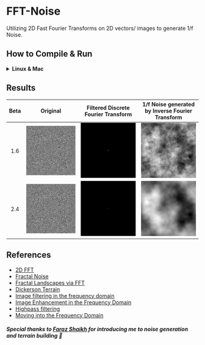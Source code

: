 # FFT-Noise
Utilizing 2D Fast Fourier Transforms on 2D vectors/ images to generate 1/f Noise.

## How to Compile & Run
<details>
  <summary><b> Linux & Mac </b> </summary>
  
  ```shell
  git clone https://github.com/IamShubhamGupto/FFT-Noise.git
  cd FFT-Noise
  make 
  ./bin/fft.out beta [path]
  ```  

  <b>EXAMPLE </b>
  
  ```shell
  make 
  ./bin/fft.out 1.7 
  ```

   ```shell
  make 
  ./bin/fft.out 1.7 samples/noise3.png
  ```
  
  Guide:
  
  ```
Usage: ./bin/fft.out beta [path]

beta - roughness factor

path - optional - path to a square input image, dimensions are a power of 2.
  ```
  #### Clean Up
  In order to clean the bin directory, run ```make clean```.

  In order to remove only the generated images, run ``` make cleanimg```.
</details> 

## Results
Beta                       |Original                   |  Filtered Discrete Fourier Transform     | 1/f Noise generated by Inverse Fourier Transform
:-------------------------:|:-------------------------:|:----------------------------------------:|:------------------------------------------------:
1.6                        |![](samples/download.png)  |  ![](docs/dft_16.png)                   | ![](docs/ifft_16.png)
2.4                        |![](samples/download.png)  |  ![](docs/dft_24.png)                   | ![](docs/ifft_24.png)


## References
- [2D FFT](https://github.com/karimnaaji/fft)
- [Fractal Noise](http://paulbourke.net/fractals/noise/)
- [Fractal Landscapes via FFT](https://www3.risc.jku.at/education/courses/ws2016/cas/landscape.html)
- [Dickerson Terrain](https://web.williams.edu/Mathematics/sjmiller/public_html/hudson/Dickerson_Terrain.pdf)
- [Image filtering in the frequency domain](http://people.ciirc.cvut.cz/~hlavac/TeachPresEn/11ImageProc/13FourierFiltrationEn.pdf)
- [Image Enhancement in the
Frequency Domain](http://www.cs.tut.fi/~moncef/SGN-3016-DIP/Chap04.pdf)
- [Highpass filtering](https://eecs.wsu.edu/~cs445/Lecture_9.pdf)
- [Moving into the Frequency Domain](http://users.cs.cf.ac.uk/Dave.Marshall/CM0268/PDF/09_CM0268_Frequence_Space.pdf)

##### Special thanks to [Faraz Shaikh](https://github.com/FarazzShaikh) for introducing me to noise generation and terrain building 🤯
